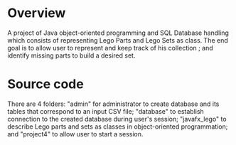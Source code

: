 # Overview
A project of Java object-oriented programming and SQL Database handling which consists of representing Lego Parts and Lego Sets as class. The end goal is to allow user to represent and keep track of his collection ; and identify missing parts to build a desired set.

# Source code
There are 4 folders: "admin" for administrator to create database and its tables that correspond to an input CSV file; "database" to establish connection to the created database during user's session; "javafx_lego" to describe Lego parts and sets as classes in object-oriented programmation; and "project4" to allow user to start a session.
